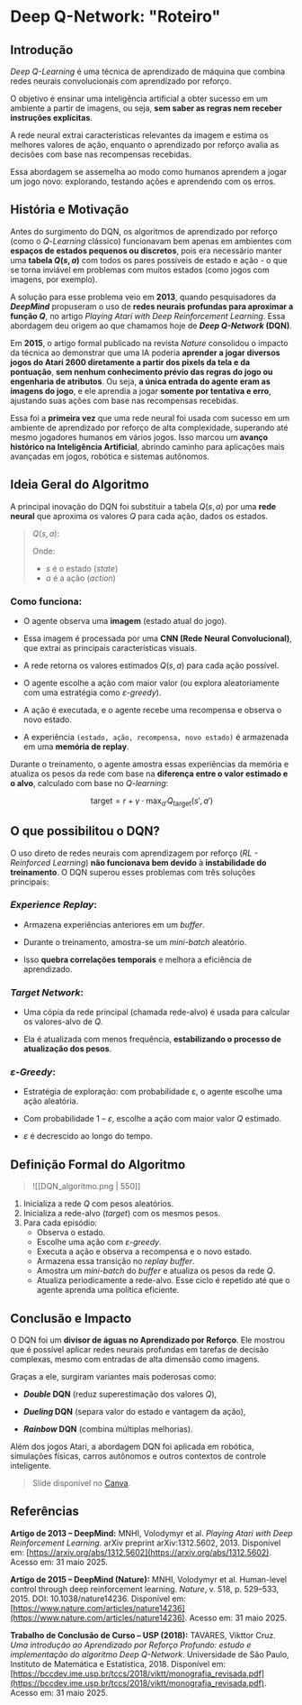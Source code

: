 # Deep Q-Network: "Roteiro"

## Introdução

*Deep $Q$-Learning* é uma técnica de aprendizado de máquina que combina redes neurais convolucionais com aprendizado por reforço.

O objetivo é ensinar uma inteligência artificial a obter sucesso em um ambiente a partir de imagens, ou seja, **sem saber as regras nem receber instruções explícitas**.

A rede neural extrai características relevantes da imagem e estima os melhores valores de ação, enquanto o aprendizado por reforço avalia as decisões com base nas recompensas recebidas.

Essa abordagem se assemelha ao modo como humanos aprendem a jogar um jogo novo: explorando, testando ações e aprendendo com os erros.

## História e Motivação

Antes do surgimento do DQN, os algoritmos de aprendizado por reforço (como o $Q$-*Learning* clássico) funcionavam bem apenas em ambientes com **espaços de estados pequenos ou discretos**, pois era necessário manter uma **tabela $Q(s, a)$** com todos os pares possíveis de estado e ação - o que se torna inviável em problemas com muitos estados (como jogos com imagens, por exemplo).

A solução para esse problema veio em **2013**, quando pesquisadores da ***DeepMind*** propuseram o uso de **redes neurais profundas para aproximar a função $Q$**, no artigo _Playing Atari with Deep Reinforcement Learning_. Essa abordagem deu origem ao que chamamos hoje de ***Deep Q-Network* (DQN)**.

Em **2015**, o artigo formal publicado na revista *Nature* consolidou o impacto da técnica ao demonstrar que uma IA poderia **aprender a jogar diversos jogos do Atari 2600 diretamente a partir dos pixels da tela e da pontuação**, **sem nenhum conhecimento prévio das regras do jogo ou engenharia de atributos**. Ou seja, **a única entrada do agente eram as imagens do jogo**, e ele aprendia a jogar **somente por tentativa e erro**, ajustando suas ações com base nas recompensas recebidas.

Essa foi a **primeira vez** que uma rede neural foi usada com sucesso em um ambiente de aprendizado por reforço de alta complexidade, superando até mesmo jogadores humanos em vários jogos. Isso marcou um **avanço histórico na Inteligência Artificial**, abrindo caminho para aplicações mais avançadas em jogos, robótica e sistemas autônomos.

## Ideia Geral do Algoritmo

A principal inovação do DQN foi substituir a tabela $Q(s, a)$ por uma **rede neural** que aproxima os valores $Q$ para cada ação, dados os estados.

> $Q(s, a)$:
> 
> Onde:
> - $s$ é o estado (*state*)
> - $a$ é a ação (*action*)

### Como funciona:

- O agente observa uma **imagem** (estado atual do jogo).
    
- Essa imagem é processada por uma **CNN (Rede Neural Convolucional)**, que extrai as principais características visuais.
    
- A rede retorna os valores estimados $Q(s, a)$ para cada ação possível.
    
- O agente escolhe a ação com maior valor (ou explora aleatoriamente com uma estratégia como $\varepsilon$-*greedy*).
    
- A ação é executada, e o agente recebe uma recompensa e observa o novo estado.
    
- A experiência `(estado, ação, recompensa, novo estado)` é armazenada em uma **memória de replay**.

Durante o treinamento, o agente amostra essas experiências da memória e atualiza os pesos da rede com base na **diferença entre o valor estimado e o alvo**, calculado com base no $Q$-*learning*:

$$
\text{target} = r + \gamma \cdot \max_{a'} Q_{\text{target}}(s', a')
$$

## O que possibilitou o DQN?

O uso direto de redes neurais com aprendizagem por reforço (*RL - Reinforced Learning*) **não funcionava bem devido** à **instabilidade do treinamento**. O DQN superou esses problemas com três soluções principais:

### *Experience Replay*:

- Armazena experiências anteriores em um *buffer*.
    
- Durante o treinamento, amostra-se um *mini-batch* aleatório.
    
- Isso **quebra correlações temporais** e melhora a eficiência de aprendizado.

### *Target Network*:

- Uma cópia da rede principal (chamada rede-alvo) é usada para calcular os valores-alvo de $Q$.
    
- Ela é atualizada com menos frequência, **estabilizando o processo de atualização dos pesos**.

### $\varepsilon$-*Greedy*:

- Estratégia de exploração: com probabilidade ε, o agente escolhe uma ação aleatória.
    
- Com probabilidade 1 – $\varepsilon$, escolhe a ação com maior valor $Q$ estimado.
    
- $\varepsilon$ é decrescido ao longo do tempo.

## Definição Formal do Algoritmo

> ![[DQN_algoritmo.png | 550]]

1. Inicializa a rede $Q$ com pesos aleatórios.
2. Inicializa a rede-alvo (*target*) com os mesmos pesos.
3. Para cada episódio:
    - Observa o estado.
    - Escolhe uma ação com $\varepsilon$-*greedy*.
    - Executa a ação e observa a recompensa e o novo estado.
    - Armazena essa transição no *replay buffer*.
    - Amostra um *mini-batch* do *buffer* e atualiza os pesos da rede $Q$.
    - Atualiza periodicamente a rede-alvo.
Esse ciclo é repetido até que o agente aprenda uma política eficiente.

## Conclusão e Impacto

O DQN foi um **divisor de águas no Aprendizado por Reforço**. Ele mostrou que é possível aplicar redes neurais profundas em tarefas de decisão complexas, mesmo com entradas de alta dimensão como imagens.

Graças a ele, surgiram variantes mais poderosas como:

- ***Double* DQN** (reduz superestimação dos valores $Q$),
	
- ***Dueling* DQN** (separa valor do estado e vantagem da ação),
	
- ***Rainbow* DQN** (combina múltiplas melhorias).

Além dos jogos Atari, a abordagem DQN foi aplicada em robótica, simulações físicas, carros autônomos e outros contextos de controle inteligente.

> Slide disponível no [Canva](https://www.canva.com/design/DAGpDUqozrg/RhVf0b1d2JNv1ELAfWUH5g/edit?utm_content=DAGpDUqozrg&utm_campaign=designshare&utm_medium=link2&utm_source=sharebutton).

## Referências

**Artigo de 2013 – DeepMind:**
MNHI, Volodymyr et al. _Playing Atari with Deep Reinforcement Learning_. arXiv preprint arXiv:1312.5602, 2013. Disponível em: [https://arxiv.org/abs/1312.5602](https://arxiv.org/abs/1312.5602). Acesso em: 31 maio 2025.

**Artigo de 2015 – DeepMind (Nature):**
MNHI, Volodymyr et al. Human-level control through deep reinforcement learning. _Nature_, v. 518, p. 529–533, 2015. DOI: 10.1038/nature14236. Disponível em: [https://www.nature.com/articles/nature14236](https://www.nature.com/articles/nature14236). Acesso em: 31 maio 2025.

**Trabalho de Conclusão de Curso – USP (2018):**
TAVARES, Vikttor Cruz. _Uma introdução ao Aprendizado por Reforço Profundo: estudo e implementação do algoritmo Deep Q-Network_. Universidade de São Paulo, Instituto de Matemática e Estatística, 2018. Disponível em: [https://bccdev.ime.usp.br/tccs/2018/viktt/monografia_revisada.pdf](https://bccdev.ime.usp.br/tccs/2018/viktt/monografia_revisada.pdf). Acesso em: 31 maio 2025.
